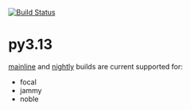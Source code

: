 [![Build Status](https://github.com/deadsnakes/py3.13/actions/workflows/main.yml/badge.svg)](https://github.com/deadsnakes/py3.13/actions/workflows/main.yml)

py3.13
======

[mainline] and [nightly] builds are current supported for:

- focal
- jammy
- noble

[mainline]: https://launchpad.net/~deadsnakes/+archive/ubuntu/ppa
[nightly]: https://launchpad.net/~deadsnakes/+archive/ubuntu/nightly
